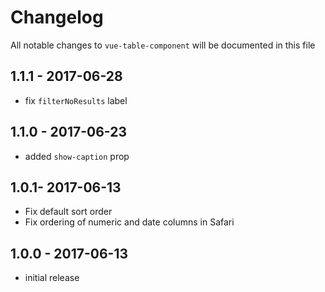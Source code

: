 # Changelog

All notable changes to `vue-table-component` will be documented in this file

## 1.1.1 - 2017-06-28
- fix `filterNoResults` label

## 1.1.0 - 2017-06-23
- added `show-caption` prop

## 1.0.1- 2017-06-13
- Fix default sort order
- Fix ordering of numeric and date columns in Safari

## 1.0.0 - 2017-06-13
- initial release
